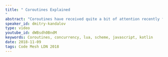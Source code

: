 ```yaml
---
title: " Coroutines Explained
"
abstract: "Coroutines have received quite a bit of attention recently from language designers with async/await in JavaScript 2017, Python 3.5 new syntax and Kotlin 1.1 coroutines support. Yet there seems to be a lot of confusion why coroutines exist and how to use them. This session explains what coroutines are, how they differ between programming languages and how to use coroutines for fun and profit."
speaker_id: dmitry-kandalov
type: video
youtube_id: dWBsdh0BndM
keywords: Coroutines, concurrency, lua, scheme, javascript, kotlin
date: 2018-11-09
tags: Code Mesh LDN 2018
---
```


